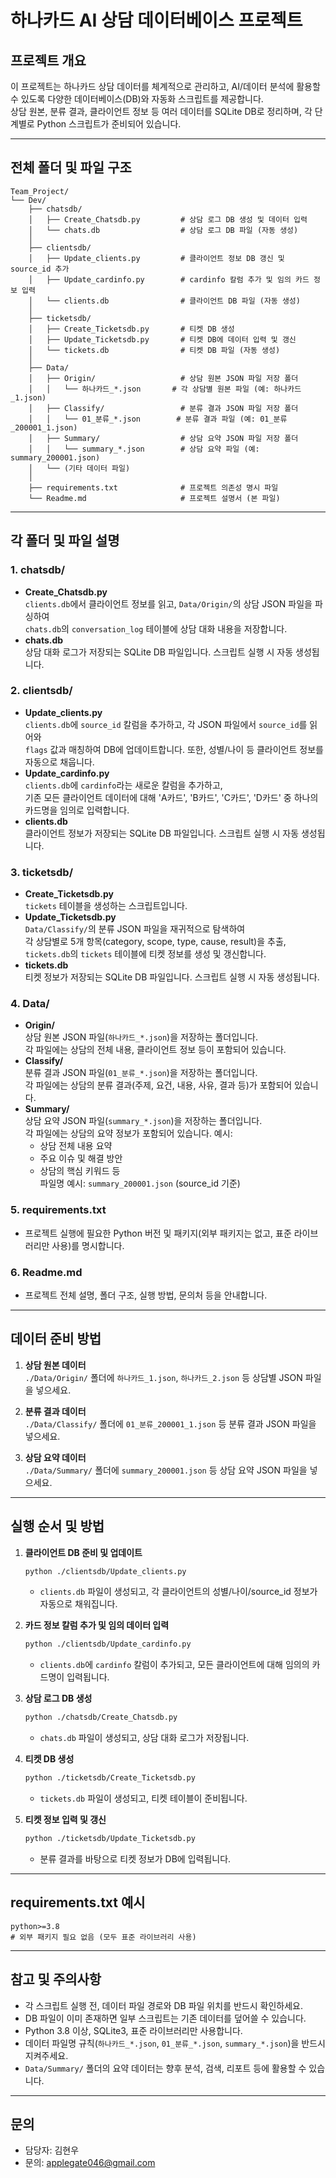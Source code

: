 # 하나카드 AI 상담 데이터베이스 프로젝트

## 프로젝트 개요
이 프로젝트는 하나카드 상담 데이터를 체계적으로 관리하고, AI/데이터 분석에 활용할 수 있도록 다양한 데이터베이스(DB)와 자동화 스크립트를 제공합니다.  
상담 원본, 분류 결과, 클라이언트 정보 등 여러 데이터를 SQLite DB로 정리하며, 각 단계별로 Python 스크립트가 준비되어 있습니다.

---

## 전체 폴더 및 파일 구조

```
Team_Project/
└── Dev/
    ├── chatsdb/
    │   ├── Create_Chatsdb.py         # 상담 로그 DB 생성 및 데이터 입력
    │   └── chats.db                  # 상담 로그 DB 파일 (자동 생성)
    │
    ├── clientsdb/
    │   ├── Update_clients.py         # 클라이언트 정보 DB 갱신 및 source_id 추가
    │   ├── Update_cardinfo.py        # cardinfo 칼럼 추가 및 임의 카드 정보 입력
    │   └── clients.db                # 클라이언트 DB 파일 (자동 생성)
    │
    ├── ticketsdb/
    │   ├── Create_Ticketsdb.py       # 티켓 DB 생성
    │   ├── Update_Ticketsdb.py       # 티켓 DB에 데이터 입력 및 갱신
    │   └── tickets.db                # 티켓 DB 파일 (자동 생성)
    │
    ├── Data/
    │   ├── Origin/                   # 상담 원본 JSON 파일 저장 폴더
    │   │   └── 하나카드_*.json       # 각 상담별 원본 파일 (예: 하나카드_1.json)
    │   ├── Classify/                 # 분류 결과 JSON 파일 저장 폴더
    │   │   └── 01_분류_*.json        # 분류 결과 파일 (예: 01_분류_200001_1.json)
    │   ├── Summary/                  # 상담 요약 JSON 파일 저장 폴더
    │   │   └── summary_*.json        # 상담 요약 파일 (예: summary_200001.json)
    │   └── (기타 데이터 파일)
    │
    ├── requirements.txt              # 프로젝트 의존성 명시 파일
    └── Readme.md                     # 프로젝트 설명서 (본 파일)
```

---

## 각 폴더 및 파일 설명

### 1. chatsdb/
- **Create_Chatsdb.py**  
  `clients.db`에서 클라이언트 정보를 읽고, `Data/Origin/`의 상담 JSON 파일을 파싱하여  
  `chats.db`의 `conversation_log` 테이블에 상담 대화 내용을 저장합니다.
- **chats.db**  
  상담 대화 로그가 저장되는 SQLite DB 파일입니다. 스크립트 실행 시 자동 생성됩니다.

### 2. clientsdb/
- **Update_clients.py**  
  `clients.db`에 `source_id` 칼럼을 추가하고, 각 JSON 파일에서 `source_id`를 읽어와  
  `flags` 값과 매칭하여 DB에 업데이트합니다. 또한, 성별/나이 등 클라이언트 정보를 자동으로 채웁니다.
- **Update_cardinfo.py**  
  `clients.db`에 `cardinfo`라는 새로운 칼럼을 추가하고,  
  기존 모든 클라이언트 데이터에 대해 'A카드', 'B카드', 'C카드', 'D카드' 중 하나의 카드명을 임의로 입력합니다.
- **clients.db**  
  클라이언트 정보가 저장되는 SQLite DB 파일입니다. 스크립트 실행 시 자동 생성됩니다.

### 3. ticketsdb/
- **Create_Ticketsdb.py**  
  `tickets` 테이블을 생성하는 스크립트입니다.
- **Update_Ticketsdb.py**  
  `Data/Classify/`의 분류 JSON 파일을 재귀적으로 탐색하여  
  각 상담별로 5개 항목(category, scope, type, cause, result)을 추출,  
  `tickets.db`의 `tickets` 테이블에 티켓 정보를 생성 및 갱신합니다.
- **tickets.db**  
  티켓 정보가 저장되는 SQLite DB 파일입니다. 스크립트 실행 시 자동 생성됩니다.

### 4. Data/
- **Origin/**  
  상담 원본 JSON 파일(`하나카드_*.json`)을 저장하는 폴더입니다.  
  각 파일에는 상담의 전체 내용, 클라이언트 정보 등이 포함되어 있습니다.
- **Classify/**  
  분류 결과 JSON 파일(`01_분류_*.json`)을 저장하는 폴더입니다.  
  각 파일에는 상담의 분류 결과(주제, 요건, 내용, 사유, 결과 등)가 포함되어 있습니다.
- **Summary/**  
  상담 요약 JSON 파일(`summary_*.json`)을 저장하는 폴더입니다.  
  각 파일에는 상담의 요약 정보가 포함되어 있습니다. 예시:  
  - 상담 전체 내용 요약  
  - 주요 이슈 및 해결 방안  
  - 상담의 핵심 키워드 등  
  파일명 예시: `summary_200001.json` (source_id 기준)

### 5. requirements.txt
- 프로젝트 실행에 필요한 Python 버전 및 패키지(외부 패키지는 없고, 표준 라이브러리만 사용)를 명시합니다.

### 6. Readme.md
- 프로젝트 전체 설명, 폴더 구조, 실행 방법, 문의처 등을 안내합니다.

---

## 데이터 준비 방법

1. **상담 원본 데이터**  
   `./Data/Origin/` 폴더에 `하나카드_1.json`, `하나카드_2.json` 등 상담별 JSON 파일을 넣으세요.

2. **분류 결과 데이터**  
   `./Data/Classify/` 폴더에 `01_분류_200001_1.json` 등 분류 결과 JSON 파일을 넣으세요.

3. **상담 요약 데이터**  
   `./Data/Summary/` 폴더에 `summary_200001.json` 등 상담 요약 JSON 파일을 넣으세요.

---

## 실행 순서 및 방법

1. **클라이언트 DB 준비 및 업데이트**
    ```bash
    python ./clientsdb/Update_clients.py
    ```
    - `clients.db` 파일이 생성되고, 각 클라이언트의 성별/나이/source_id 정보가 자동으로 채워집니다.

2. **카드 정보 칼럼 추가 및 임의 데이터 입력**
    ```bash
    python ./clientsdb/Update_cardinfo.py
    ```
    - `clients.db`에 `cardinfo` 칼럼이 추가되고, 모든 클라이언트에 대해 임의의 카드명이 입력됩니다.

3. **상담 로그 DB 생성**
    ```bash
    python ./chatsdb/Create_Chatsdb.py
    ```
    - `chats.db` 파일이 생성되고, 상담 대화 로그가 저장됩니다.

4. **티켓 DB 생성**
    ```bash
    python ./ticketsdb/Create_Ticketsdb.py
    ```
    - `tickets.db` 파일이 생성되고, 티켓 테이블이 준비됩니다.

5. **티켓 정보 입력 및 갱신**
    ```bash
    python ./ticketsdb/Update_Ticketsdb.py
    ```
    - 분류 결과를 바탕으로 티켓 정보가 DB에 입력됩니다.

---

## requirements.txt 예시

```
python>=3.8
# 외부 패키지 필요 없음 (모두 표준 라이브러리 사용)
```

---

## 참고 및 주의사항

- 각 스크립트 실행 전, 데이터 파일 경로와 DB 파일 위치를 반드시 확인하세요.
- DB 파일이 이미 존재하면 일부 스크립트는 기존 데이터를 덮어쓸 수 있습니다.
- Python 3.8 이상, SQLite3, 표준 라이브러리만 사용합니다.
- 데이터 파일명 규칙(`하나카드_*.json`, `01_분류_*.json`, `summary_*.json`)을 반드시 지켜주세요.
- `Data/Summary/` 폴더의 요약 데이터는 향후 분석, 검색, 리포트 등에 활용할 수 있습니다.

---

## 문의

- 담당자: 김현우
- 문의: applegate046@gmail.com